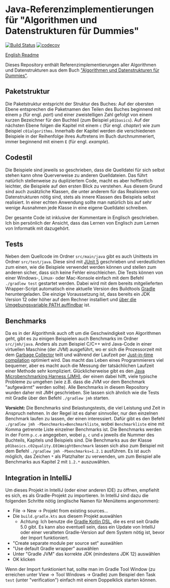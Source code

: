 # Java-Referenzimplementierungen für "Algorithmen und Datenstrukturen für Dummies"

[![Build Status](https://travis-ci.com/CSchoel/ad-dummies-java.svg?branch=master)](https://travis-ci.com/CSchoel/ad-dummies-java)
[![codecov](https://codecov.io/gh/CSchoel/ad-dummies-java/branch/master/graph/badge.svg)](https://codecov.io/gh/CSchoel/ad-dummies-java)

[English Readme](README.en.md)

Dieses Repository enthält Referenzimplementierungen aller Algorithmen und Datenstrukturen aus dem Buch ["Algorithmen und Datenstrukturen für Dummies"](https://www.wiley-vch.de/de/fachgebiete/computer-und-informatik/algorithmen-und-datenstrukturen-fuer-dummies-978-3-527-71432-2).

## Paketstruktur

Die Paketstruktur entspricht der Struktur des Buches: Auf der obersten Ebene entsprechen die Paketnamen den Teilen des Buches beginnend mit einem `p` (für engl. *part*) und einer zweistelligen Zahl gefolgt von einem kurzen Bezeichner für den Buchteil (zum Beispiel `p01basics`).
Auf der nächsten Ebene folgen die Kapitel mit einem `c` (für engl. *chapter*) wie zum Beispiel `c01algorithms`.
Innerhalb der Kapitel werden die verschiedenen Beispiele in der Reihenfolge ihres Auftretens im Buch durchnummeriert, immer beginnend mit einem `E` (für engl. *example*).

## Codestil

Die Beispiele sind jeweils so geschrieben, dass die Quelldatei für sich selbst stehen kann ohne Querverweise zu anderen Quelldateien.
Das führt natürlich stellenweise zu dupliziertem Code, macht es aber hoffentlich leichter, die Beispiele auf den ersten Blick zu verstehen.
Aus diesem Grund sind auch zusätzliche Klassen, die unter anderem für das Realisieren von Datenstrukturen nötig sind, stets als innere Klassen des Beispiels selbst realisiert.
In einer echten Anwendung sollte man natürlich bis auf sehr wenige Ausnahmen jede Klasse in eine eigene Quelldatei schreiben.

Der gesamte Code ist inklusive der Kommentare in Englisch geschrieben.
Ich bin persönlich der Ansicht, dass das Lernen von Englisch zum Lernen von Informatik mit dazugehört.

## Tests

Neben dem Quellcode im Ordner `src/main/java` gibt es auch Unittests im Ordner `src/test/java`.
Diese sind mit [JUnit 5](https://junit.org/junit5/) geschrieben und verdeutlichen zum einen, wie die Beispiele verwendet werden können und stellen zum anderen sicher, dass sich keine Fehler einschleichen.
Die Tests können von einer Windows-, Linux- oder Mac-Konsole einfach mit dem Befehl `./gradlew test` gestartet werden.
Dabei wird mit dem bereits mitgelieferten Wrapper-Script automatisch eine aktuelle Version des Buildtools [Gradle](https://gradle.org/) heruntergeladen.
Die einzige Voraussetzung ist, dass bereits ein JDK Version 12 oder höher auf dem Rechner installiert und [über die Umgebungsvariable PATH auffindbar](https://docs.oracle.com/javase/tutorial/essential/environment/paths.html) ist.

## Benchmarks

Da es in der Algorithmik auch oft um die Geschwindigkeit von Algorithmen geht, gibt es zu einigen Beispielen auch Benchmarks im Ordner `src/jmh/java`.
Anders als zum Beispiel C/C++ wird Java-Code in einer virtuellen Maschine (der JVM) ausgeführt, wo er sich die Prozessorzeit mit dem [Garbage Collector](https://www.oracle.com/webfolder/technetwork/tutorials/obe/java/gc01/index.html) teilt und während der Laufzeit per [Just-in-time compilation](https://www.oracle.com/technetwork/articles/java/architect-evans-pt1-2266278.html) optimiert wird.
Das macht das Leben eines Programmierers viel bequemer, aber es macht auch die Messung der tatsächlichen Laufzeit einer Methode sehr kompliziert.
Glücklicherweise gibt es den [Java Microbenchmarking Harness (JMH)](https://openjdk.java.net/projects/code-tools/jmh/), der einem dabei hilft, viele typische Probleme zu umgehen (wie z.B. dass die JVM vor dem Benchmark "aufgewärmt" werden sollte).
Alle Benchmarks in diesem Repository wurden daher mit JMH geschrieben.
Sie lassen sich ähnlich wie die Tests mit Gradle über den Befehl `./gradlew jmh` starten.

**Vorsicht:** Die Benchmarks sind Belastungstests, die viel Leistung und Zeit in Anspruch nehmen.
In der Regel ist es daher sinnvoller, nur den einzelnen Benchmark laufen zu lassen, der einen interessiert.
Dafür gibt es den Befehl `./gradlew jmh -Pbenchmarks=Benchmarkliste`, wobei `Benchmarkliste` eine mit Komma getrennte Liste einzelner Benchmarks ist.
Die Benchmarks werden in der Form `p.c.e` angegeben, wobei `p`, `c` und `e` jeweils die Nummer des Buchteils, Kapitels und Beispiels sind.
Die Benchmarks aus der Klasse `p01basics.c02quality.E01WeightBenchmark` lassen sich also zum Beispiel mit dem Befehl `./gradlew jmh -Pbenchmarks=1.2.1` ausführen.
Es ist auch möglich, das Zeichen `*` als Platzhalter zu verwenden, um zum Beispiel alle Benchmarks aus Kapitel 2 mit `1.2.*` auszuwählen.

## Integration in IntelliJ

Um dieses Projekt in IntelliJ (oder einer anderen IDE) zu öffnen, empfiehlt es sich, es als Gradle-Projekt zu importieren.
In IntelliJ sind dazu die folgenden Schritte nötig (englische Namen für Menüitems angenommen):

* File → New → Projekt from existing sources...
* Die `build.gradle.kts` aus diesem Projekt auswählen
    * Achtung: Ich benutze die [Gradle Kotlin DSL](https://docs.gradle.org/current/userguide/kotlin_dsl.html), die es erst seit Gradle 5.0 gibt. Es kann also eventuell sein, dass ein Update von IntelliJ oder einer veralteten Gradle-Version auf dem System nötig ist, bevor der Import funktioniert.
* "Create separate module per source set" auswählen
* "Use default Gradle wrapper" auswählen
* Unter "Gradle JVM" das korrekte JDK (mindestens JDK 12) auswählen
* OK klicken

Wenn der Import funktioniert hat, sollte man im Gradle Tool Window (zu erreichen unter View → Tool Windows → Gradle) zum Beispiel den Task `test` (unter "verification") einfach mit einem Doppelklick starten können.